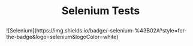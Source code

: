 <h1 align="center">

  Selenium Tests
</h1>
![Selenium](https://img.shields.io/badge/-selenium-%43B02A?style=for-the-badge&logo=selenium&logoColor=white)
<h2 align="center>
  
 Repository contains tests performed on OLX website written during my self-learning process on Selenium framework.
 
</h2>
